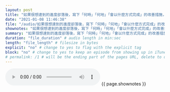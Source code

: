 ```yaml
---
layout: post
title: "如果很想達到的進度卻落後，寫下「何時」「何地」「會以什麼方式完成」的改善措施，將行動方案想的越具體越容易實踐" # quotes allow forbidden characters like the colon
date: "2021-01-08 11:46:38"
file: "/audio/如果很想達到的進度卻落後，寫下「何時」「何地」「會以什麼方式完成」的改善措施，將行動方案想的越具體越容易實踐.mp3"
shownotes: "如果很想達到的進度卻落後，寫下「何時」「何地」「會以什麼方式完成」的改善措施，將行動方案想的越具體越容易實踐"
summary: "如果很想達到的進度卻落後，寫下「何時」「何地」「會以什麼方式完成」的改善措施，將行動方案想的越具體越容易實踐"
duration: "file_duration" # audio length in min:sec
length: "file_length" # filesize in bytes
explicit: "no" # change to yes to flag with the explicit tag
block: "no" # change to yes to keep an episode from showing up in iTunes
# permalink: /1 # will be the ending part of the pages URL, delete to default to the title
---
```


<audio controls>
<source src="{{site.url}}{{site.baseurl}}{{ page.file }}" type="audio/x-mp3">
Your browser does not support the audio element.
</audio>
{{ page.shownotes }}

